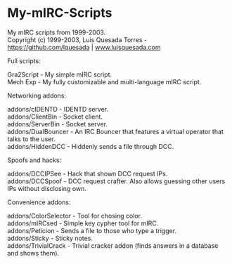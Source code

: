 My-mIRC-Scripts
===============

My mIRC scripts from 1999-2003.  
Copyright (c) 1999-2003, Luis Quesada Torres - https://github.com/lquesada | www.luisquesada.com


Full scripts:

Gra2Script - My simple mIRC script.  
Mech Exp - My fully customizable and multi-language mIRC script.  
  
Networking addons:

addons/cIDENTD - IDENTD server.  
addons/ClientBin - Socket client.  
addons/ServerBin - Socket server.  
addons/DualBouncer - An IRC Bouncer that features a virtual operator that talks to the user.  
addons/HiddenDCC - Hiddenly sends a file through DCC.  

Spoofs and hacks:  

addons/DCCIPSee - Hack that shown DCC request IPs.  
addons/DCCSpoof - DCC request crafter. Also allows guessing other users IPs without disclosing own.  


Convenience addons:

addons/ColorSelector - Tool for chosing color.  
addons/mIRCsed - Simple key cypher tool for mIRC.  
addons/Peticion - Sends a file to those who type a trigger.  
addons/Sticky - Sticky notes.  
addons/TrivialCrack - Trivial cracker addon (finds answers in a database and shows them).
